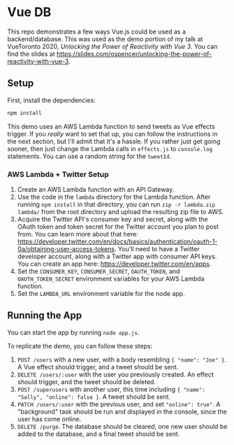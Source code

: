 # Vue DB

This repo demonstrates a few ways Vue.js could be used as a backend/database. This was used as the demo portion of my talk at VueToronto 2020, _Unlocking the Power of Reactivity with Vue 3_. You can find the slides at https://slides.com/ospencer/unlocking-the-power-of-reactivity-with-vue-3.

## Setup

First, install the dependencies:

```sh
npm install
```

This demo uses an AWS Lambda function to send tweets as Vue effects trigger. If you _really_ want to set that up, you can follow the instructions in the next section, but I'll admit that it's a hassle. If you rather just get going sooner, then just change the Lambda calls in `effects.js` to `console.log` statements. You can use a random string for the `tweetId`.

### AWS Lambda + Twitter Setup

1. Create an AWS Lambda function with an API Gateway.
1. Use the code in the `lambda` directory for the Lambda function. After running `npm install` in that directory, you can run `zip -r lambda.zip lambda/` from the root directory and upload the resulting zip file to AWS.
1. Acquire the Twitter API's consumer key and secret, along with the OAuth token and token secret for the Twitter account you plan to post from. You can learn more about that here: https://developer.twitter.com/en/docs/basics/authentication/oauth-1-0a/obtaining-user-access-tokens. You'll need to have a Twitter developer account, along with a Twitter app with consumer API keys. You can create an app here: https://developer.twitter.com/en/apps.
1. Set the `CONSUMER_KEY`, `CONSUMER_SECRET`, `OAUTH_TOKEN`, and `OAUTH_TOKEN_SECRET` environment variables for your AWS Lambda function.
1. Set the `LAMBDA_URL` environment variable for the node app.

## Running the App

You can start the app by running `node app.js`.

To replicate the demo, you can follow these steps:

1. `POST /users` with a new user, with a body resembling `{ "name": "Joe" }`. A Vue effect should trigger, and a tweet should be sent.
1. `DELETE /users/:user` with the user you previously created. An effect should trigger, and the tweet should be deleted.
1. `POST /superusers` with another user, this time including `{ "name": "Sally", "online": false }`. A tweet should be sent.
1. `PATCH /users/:user` with the previous user, and set `"online": true"`. A "background" task should be run and displayed in the console, since the user has come online.
1. `DELETE /purge`. The database should be cleared, one new user should be added to the database, and a final tweet should be sent.
